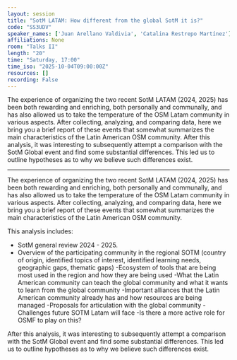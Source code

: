 ```yaml
---
layout: session
title: "SotM LATAM: How different from the global SotM it is?"
code: "SS3UDV"
speaker_names: ['Juan Arellano Valdivia', 'Catalina Restrepo Martínez']
affiliations: None
room: "Talks II"
length: "20"
time: "Saturday, 17:00"
time_iso: "2025-10-04T09:00:00Z"
resources: []
recording: False
---
```


The experience of organizing the two recent SotM LATAM (2024, 2025) has been both rewarding and enriching, both personally and communally, and has also allowed us to take the temperature of the OSM Latam community in various aspects. After collecting, analyzing, and comparing data, here we bring you a brief report of these events that somewhat summarizes the main characteristics of the Latin American OSM community. After this analysis, it was interesting to subsequently attempt a comparison with the SotM Global event and find some substantial differences. This led us to outline hypotheses as to why we believe such differences exist.

<hr>

The experience of organizing the two recent SotM LATAM (2024, 2025) has been both rewarding and enriching, both personally and communally, and has also allowed us to take the temperature of the OSM Latam community in various aspects. After collecting, analyzing, and comparing data, here we bring you a brief report of these events that somewhat summarizes the main characteristics of the Latin American OSM community. 

This analysis includes: 
- SotM general review 2024 - 2025.
- Overview of the participating community in the regional SOTM (country of origin, identified topics of interest, identified learning needs, geographic gaps, thematic gaps)
-Ecosystem of tools that are being most used in the region and how they are being used
-What the Latin American community can teach the global community and what it wants to learn from the global community
-Important alliances that the Latin American community already has and how resources are being managed
-Proposals for articulation with the global community
-Challenges future SOTM Latam will face
-Is there a more active role for OSMF to play on this?

After this analysis, it was interesting to subsequently attempt a comparison with the SotM Global event and find some substantial differences. This led us to outline hypotheses as to why we believe such differences exist.

